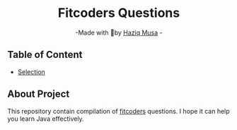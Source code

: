 <div align="center">
    <h1>Fitcoders Questions</h1>
    <p>
        -Made with 💖by
        <a href="https://github.com/zyq-m">Haziq Musa</a>
        -
    </p>
</div>

## Table of Content

- [Selection](https://github.com/zyq-m/fitcoders-questions/tree/main/selection)

## About Project

This repository contain compilation of [fitcoders](https://myfik.unisza.edu.my/fitcode/index.php) questions. I hope it can help you learn Java effectively.
